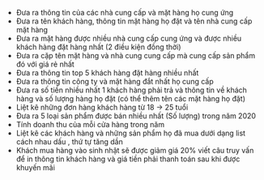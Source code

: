 - Đưa ra thông tin của các nhà cung cấp và mặt hàng họ cung ứng
- Đưa ra tên khách hàng, thông tin mặt hàng họ đặt và tên nhà cung cấp mặt hàng
- Đưa ra mặt hàng được nhiều nhà cung cấp cung ứng và được nhiều khách hàng đặt hàng nhất (2 điều kiện đồng thời)
- Đưa ra cặp tên mặt hàng và nhà cung cung cấp mà cung cấp sản phẩm đó với giá rẻ nhất 
- Đưa ra thông tin top 5 khách hàng đặt hàng nhiều nhất
- Đưa ra thông tin công ty và mặt hàng đắt nhất họ cung cấp
- Đưa ra số tiền nhiều nhất 1 khách hàng phải trả và thông tin về khách hàng và số lượng hàng họ đặt (có thể thêm tên các mặt hàng họ đặt)
- Liệt kê những đơn hàng khách hàng từ 18 -> 25 tuổi
- Đưa ra 5 loại sản phẩm được bán nhiều nhất (Số lượng) trong năm 2020
- Tính doanh thu của mỗi cửa hàng trong năm
- Liệt kê các khách hàng và những sản phẩm họ đã mua dưới dạng list cách nhau dấu , thứ tự tăng dần
- Khách mua hàng vào sinh nhật sẽ được giảm giá 20% viết câu truy vấn để in thông tin khách hàng và giá tiền phải thanh toán sau khi được khuyến mãi